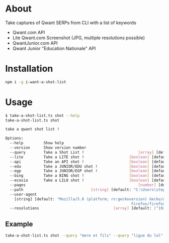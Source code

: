# About

Take captures of Qwant SERPs from CLI with a list of keywords

* Qwant.com API
* Lite Qwant.com Screenshot (JPG, multiple resolutions possible)
* QwantJunior.com API
* Qwant Junior "Education Nationale" API

# Installation

```bash
npm i -g i-want-a-shot-list
```

# Usage

```bash
$ take-a-shot-list.ts shot --help
take-a-shot-list.ts shot

take a qwant shot list !

Options:
  --help         Show help                                             [boolean]
  --version      Show version number                                   [boolean]
  --query        Take a Shot List !                        [array] [default: []]
  --lite         Take a LITE shot !                    [boolean] [default: true]
  --api          Take an API shot !                    [boolean] [default: true]
  --edu          Take a JUNIOR/EDU shot !              [boolean] [default: true]
  --egp          Take a JUNIOR/EGP shot !              [boolean] [default: true]
  --bing         Take a BING shot !                    [boolean] [default: true]
  --ecosia       Take a LILO shot !                    [boolean] [default: true]
  --pages                                                  [number] [default: 4]
  --path                              [string] [default: "C:\Users\steph\tests"]
  --user-agent
    [string] [default: "Mozilla/5.0 (platform; rv:geckoversion) Gecko/geckotrail
                                                        Firefox/firefoxversion"]
  --resolutions                                 [array] [default: ["1920x1080"]]
```

## Example

```bash
take-a-shot-list.ts shot --query "mere et fils" --query "ligue du lol"
```
